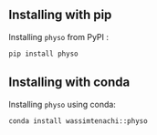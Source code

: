 ## Installing with pip

Installing `physo` from PyPI :
```bash
pip install physo
```

## Installing with conda

Installing `physo` using conda:
```bash
conda install wassimtenachi::physo
```
